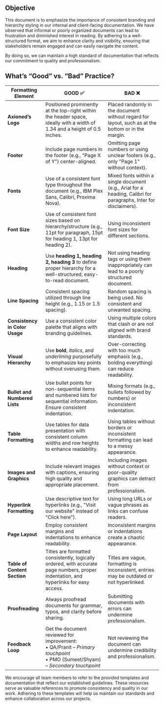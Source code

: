## Objective
This document is to emphasize the importance of consistent branding and hierarchy styling in our internal and client-facing documentation. We have observed that informal or poorly organized documents can lead to frustration and diminished interest in reading. By adhering to a well-structured format, we aim to enhance clarity and visibility, ensuring that stakeholders remain engaged and can easily navigate the content.

By doing so, we can maintain a high standard of documentation that reflects our commitment to quality and professionalism.

## What’s “Good” vs. “Bad” Practice?
| **Formatting Element**              | **GOOD ✅**                                                                                                                                                    | **BAD ❌**                                                                                                                                              |
|------------------------------------|----------------------------------------------------------------------------------------------------------------------------------------------------------------|--------------------------------------------------------------------------------------------------------------------------------------------------------|
| **Axioned’s Logo**                 | Positioned prominently at the top-right within the header space, ideally with a width of 1.34 and a height of 0.5 inches. | Placed randomly in the document without regard for layout, such as at the bottom or in the margin.                                                    |
| **Footer**                         | Include page numbers in the footer (e.g., "Page X of Y") center-aligned.                                                                                       | Omitting page numbers or using unclear footers (e.g., only "Page 1" without context).                                                                 |
| **Fonts**                          | Use of a consistent font type throughout the document (e.g., IBM Plex Sans, Calibri, Proxima Nova).                                                            | Mixed fonts within a single document (e.g., Arial for a heading, Calibri for paragraphs, Inter for disclaimers).                                      |
| **Font Size**                      | Use of consistent font sizes based on hierarchy/structure (e.g., 11pt for paragraph, 15pt for heading 1, 13pt for heading 2).                                  | Using inconsistent font sizes for different sections.                                                                                                  |
| **Heading**                        | Use **heading 1, heading 2, heading 3** to define proper hierarchy for a well-structured, easy-to-read document.                                                | Not using heading tags or using them inappropriately can lead to a poorly structured document.                                                         |
| **Line Spacing**                   | Consistent spacing utilized through line height (e.g., 1.15 or 1.5 spacing).                                                                                   | Random spacing is being used. No consistent and unwanted spacing.                                                                                      |
| **Consistency in Color Usage**     | Use a consistent color palette that aligns with branding guidelines.                                                                                           | Using multiple colors that clash or are not aligned with brand standards.                                                                              |
| **Visual Hierarchy**               | Use **bold**, *italics*, and _underlining_ purposefully to emphasize key points without overusing them.                                                       | Over-correcting with too much emphasis (e.g., bolding everything) can reduce readability.                                                              |
| **Bullet and Numbered Lists**      | Use bullet points for non-sequential items and numbered lists for sequential information. Ensure consistent indentation.                                       | Mixing formats (e.g., bullets followed by numbers) or inconsistent indentation.                                                                        |
| **Table Formatting**               | Use tables for data presentation with consistent column widths and row heights to enhance readability.                                                         | Using tables without borders or inconsistent formatting can lead to a messy appearance.                                                                |
| **Images and Graphics**           | Include relevant images with captions, ensuring high quality and appropriate placement.                                                                        | Including images without context or poor-quality graphics can detract from professionalism.                                                            |
| **Hyperlink Formatting**           | Use descriptive text for hyperlinks (e.g., "Visit our website" instead of "Click here").                                                                       | Using long URLs or vague phrases as links can confuse readers.                                                                                        |
| **Page Layout**                    | Employ consistent margins and indentations to enhance readability.                                                                                             | Inconsistent margins or indentations create a chaotic appearance.                                                                                      |
| **Table of Content Section**       | Titles are formatted consistently, logically ordered, with accurate page numbers, proper indentation, and hyperlinks for easy access.                          | Titles are vague, formatting is inconsistent, entries may be outdated or not hyperlinked.                                                              |
| **Proofreading**                   | Always proofread documents for grammar, typos, and clarity before sharing.                                                                                     | Submitting documents with errors can undermine professionalism.                                                                                        |
| **Feedback Loop**                  | Get the document reviewed for improvement:<br>• QA/Pranit – *Primary touchpoint*<br>• PMO (Sumeet/Shyam) – *Secondary touchpoint*                             | Not reviewing the document can undermine credibility and professionalism.                                                                              |


We encourage all team members to refer to the provided templates and documentation that reflect our established guidelines. These resources serve as valuable references to promote consistency and quality in our work. Adhering to these templates will help us maintain our standards and enhance collaboration across our projects.
